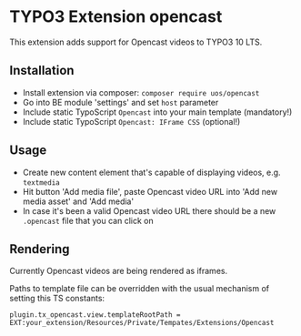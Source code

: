 # TYPO3 Extension opencast

This extension adds support for Opencast videos to TYPO3 10 LTS.

## Installation

* Install extension via composer: `composer require uos/opencast`
* Go into BE module 'settings' and set `host` parameter
* Include static TypoScript `Opencast` into your main template (mandatory!)
* Include static TypoScript `Opencast: IFrame CSS` (optional!)

## Usage

* Create new content element that's capable of displaying videos, e.g. `textmedia`
* Hit button 'Add media file', paste Opencast video URL into 'Add new media asset' and 'Add media'
* In case it's been a valid Opencast video URL there should be a new `.opencast` file that you can click on

## Rendering

Currently Opencast videos are being rendered as iframes.

Paths to template file can be overridden with the usual mechanism of setting this TS constants:

```
plugin.tx_opencast.view.templateRootPath = EXT:your_extension/Resources/Private/Tempates/Extensions/Opencast
```
